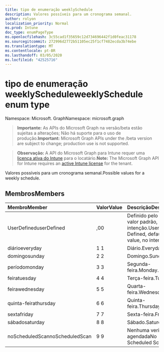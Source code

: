 ```yaml
---
title: tipo de enumeração weeklySchedule
description: Valores possíveis para um cronograma semanal.
author: rolyon
localization_priority: Normal
ms.prod: Intune
doc_type: enumPageType
ms.openlocfilehash: 3c55cad1f35659c12d734696442f1d0feac31178
ms.sourcegitcommit: 272996d2772b51105ec25f1cf7482ecda3b74ebe
ms.translationtype: MT
ms.contentlocale: pt-BR
ms.lasthandoff: 03/05/2020
ms.locfileid: "42525716"
---
```

# <a name="weeklyschedule-enum-type"></a><span data-ttu-id="f7202-103">tipo de enumeração weeklySchedule</span><span class="sxs-lookup"><span data-stu-id="f7202-103">weeklySchedule enum type</span></span>

<span data-ttu-id="f7202-104">Namespace: Microsoft. Graph</span><span class="sxs-lookup"><span data-stu-id="f7202-104">Namespace: microsoft.graph</span></span>

> <span data-ttu-id="f7202-105">**Importante:** As APIs do Microsoft Graph na versão/beta estão sujeitas a alterações; Não há suporte para o uso de produção.</span><span class="sxs-lookup"><span data-stu-id="f7202-105">**Important:** Microsoft Graph APIs under the /beta version are subject to change; production use is not supported.</span></span>

> <span data-ttu-id="f7202-106">**Observação:** A API do Microsoft Graph para Intune requer uma [licença ativa do Intune](https://go.microsoft.com/fwlink/?linkid=839381) para o locatário.</span><span class="sxs-lookup"><span data-stu-id="f7202-106">**Note:** The Microsoft Graph API for Intune requires an [active Intune license](https://go.microsoft.com/fwlink/?linkid=839381) for the tenant.</span></span>

<span data-ttu-id="f7202-107">Valores possíveis para um cronograma semanal.</span><span class="sxs-lookup"><span data-stu-id="f7202-107">Possible values for a weekly schedule.</span></span>

## <a name="members"></a><span data-ttu-id="f7202-108">Membros</span><span class="sxs-lookup"><span data-stu-id="f7202-108">Members</span></span>
|<span data-ttu-id="f7202-109">Membro</span><span class="sxs-lookup"><span data-stu-id="f7202-109">Member</span></span>|<span data-ttu-id="f7202-110">Valor</span><span class="sxs-lookup"><span data-stu-id="f7202-110">Value</span></span>|<span data-ttu-id="f7202-111">Descrição</span><span class="sxs-lookup"><span data-stu-id="f7202-111">Description</span></span>|
|:---|:---|:---|
|<span data-ttu-id="f7202-112">UserDefined</span><span class="sxs-lookup"><span data-stu-id="f7202-112">userDefined</span></span>|<span data-ttu-id="f7202-113">,0</span><span class="sxs-lookup"><span data-stu-id="f7202-113">0</span></span>|<span data-ttu-id="f7202-114">Definido pelo usuário, valor padrão, sem intenção.</span><span class="sxs-lookup"><span data-stu-id="f7202-114">User Defined, default value, no intent.</span></span>|
|<span data-ttu-id="f7202-115">diário</span><span class="sxs-lookup"><span data-stu-id="f7202-115">everyday</span></span>|<span data-ttu-id="f7202-116">1 </span><span class="sxs-lookup"><span data-stu-id="f7202-116">1</span></span>|<span data-ttu-id="f7202-117">Diário.</span><span class="sxs-lookup"><span data-stu-id="f7202-117">Everyday.</span></span>|
|<span data-ttu-id="f7202-118">domingo</span><span class="sxs-lookup"><span data-stu-id="f7202-118">sunday</span></span>|<span data-ttu-id="f7202-119">2 </span><span class="sxs-lookup"><span data-stu-id="f7202-119">2</span></span>|<span data-ttu-id="f7202-120">Domingo.</span><span class="sxs-lookup"><span data-stu-id="f7202-120">Sunday.</span></span>|
|<span data-ttu-id="f7202-121">período</span><span class="sxs-lookup"><span data-stu-id="f7202-121">monday</span></span>|<span data-ttu-id="f7202-122">3 </span><span class="sxs-lookup"><span data-stu-id="f7202-122">3</span></span>|<span data-ttu-id="f7202-123">Segunda-feira.</span><span class="sxs-lookup"><span data-stu-id="f7202-123">Monday.</span></span>|
|<span data-ttu-id="f7202-124">feira</span><span class="sxs-lookup"><span data-stu-id="f7202-124">tuesday</span></span>|<span data-ttu-id="f7202-125">4 </span><span class="sxs-lookup"><span data-stu-id="f7202-125">4</span></span>|<span data-ttu-id="f7202-126">Terça-feira.</span><span class="sxs-lookup"><span data-stu-id="f7202-126">Tuesday.</span></span>|
|<span data-ttu-id="f7202-127">feira</span><span class="sxs-lookup"><span data-stu-id="f7202-127">wednesday</span></span>|<span data-ttu-id="f7202-128">5 </span><span class="sxs-lookup"><span data-stu-id="f7202-128">5</span></span>|<span data-ttu-id="f7202-129">Quarta-feira.</span><span class="sxs-lookup"><span data-stu-id="f7202-129">Wednesday.</span></span>|
|<span data-ttu-id="f7202-130">quinta-feira</span><span class="sxs-lookup"><span data-stu-id="f7202-130">thursday</span></span>|<span data-ttu-id="f7202-131">6 </span><span class="sxs-lookup"><span data-stu-id="f7202-131">6</span></span>|<span data-ttu-id="f7202-132">Quinta-feira.</span><span class="sxs-lookup"><span data-stu-id="f7202-132">Thursday.</span></span>|
|<span data-ttu-id="f7202-133">sexta</span><span class="sxs-lookup"><span data-stu-id="f7202-133">friday</span></span>|<span data-ttu-id="f7202-134">7 </span><span class="sxs-lookup"><span data-stu-id="f7202-134">7</span></span>|<span data-ttu-id="f7202-135">Sexta-feira.</span><span class="sxs-lookup"><span data-stu-id="f7202-135">Friday.</span></span>|
|<span data-ttu-id="f7202-136">sábado</span><span class="sxs-lookup"><span data-stu-id="f7202-136">saturday</span></span>|<span data-ttu-id="f7202-137">8 </span><span class="sxs-lookup"><span data-stu-id="f7202-137">8</span></span>|<span data-ttu-id="f7202-138">Sábado.</span><span class="sxs-lookup"><span data-stu-id="f7202-138">Saturday.</span></span>|
|<span data-ttu-id="f7202-139">noScheduledScan</span><span class="sxs-lookup"><span data-stu-id="f7202-139">noScheduledScan</span></span>|<span data-ttu-id="f7202-140">9 </span><span class="sxs-lookup"><span data-stu-id="f7202-140">9</span></span>|<span data-ttu-id="f7202-141">Nenhuma verificação agendada</span><span class="sxs-lookup"><span data-stu-id="f7202-141">No Scheduled Scan</span></span>|



